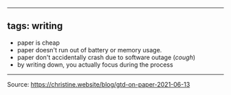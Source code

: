 
---
tags: writing
---

- paper is cheap
- paper doesn't run out of battery or memory usage. 
- paper don't accidentally crash due to software outage (*cough*)
- by writing down, you actually focus during the process 

---
Source: https://christine.website/blog/gtd-on-paper-2021-06-13